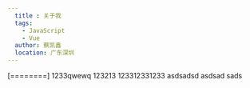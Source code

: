 ```yaml
---
  title : 关于我
  tags:
    - JavaScript
    - Vue
  author: 蔡凯鑫
  location: 广东深圳
---
```


[========]
1233qwewq
123213
123312331233
asdsadsd
asdsad
sads
